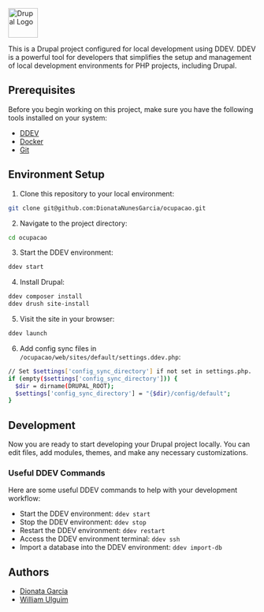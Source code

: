 <img alt="Drupal Logo" src="https://www.drupal.org/files/Wordmark_blue_RGB.png" height="60px">

This is a Drupal project configured for local development using DDEV. DDEV is a powerful tool for developers that simplifies the setup and management of local development environments for PHP projects, including Drupal.

## Prerequisites

Before you begin working on this project, make sure you have the following tools installed on your system:

- [DDEV](https://ddev.readthedocs.io/en/stable/#installation)
- [Docker](https://www.docker.com/)
- [Git](https://git-scm.com/)

## Environment Setup

1. Clone this repository to your local environment:

```bash
git clone git@github.com:DionataNunesGarcia/ocupacao.git
```
2. Navigate to the project directory:
```bash
cd ocupacao
```
3. Start the DDEV environment:
```bash
ddev start
```
4. Install Drupal:
```bash
ddev composer install
ddev drush site-install
```
5. Visit the site in your browser:
```bash
ddev launch
```
6. Add config sync files in `/ocupacao/web/sites/default/settings.ddev.php`:
```bash
// Set $settings['config_sync_directory'] if not set in settings.php.
if (empty($settings['config_sync_directory'])) {
  $dir = dirname(DRUPAL_ROOT);
  $settings['config_sync_directory'] = "{$dir}/config/default";
}
```

## Development

Now you are ready to start developing your Drupal project locally. You can edit files, add modules, themes, and make any necessary customizations.

### Useful DDEV Commands

Here are some useful DDEV commands to help with your development workflow:

- Start the DDEV environment: `ddev start`
- Stop the DDEV environment: `ddev stop`
- Restart the DDEV environment: `ddev restart`
- Access the DDEV environment terminal: `ddev ssh`
- Import a database into the DDEV environment: `ddev import-db`


## Authors

- [Dionata Garcia](https://github.com/DionataNunesGarcia)
- [William Ulguim](https://github.com/Ulguim)



[Drupal.org]: https://www.drupal.org
[Drupal community]: https://www.drupal.org/community
[GitLab repository]: https://git.drupalcode.org/project/drupal
[issue queue]: https://www.drupal.org/project/issues/drupal
[issue forks]: https://www.drupal.org/drupalorg/docs/gitlab-integration/issue-forks-merge-requests
[documentation]: https://www.drupal.org/documentation
[changelog]: https://www.drupal.org/list-changes/drupal
[modules]: https://www.drupal.org/project/project_module
[security advisories]: https://www.drupal.org/security
[security RSS]: https://www.drupal.org/security/rss.xml
[security team]: https://www.drupal.org/drupal-security-team
[service providers]: https://www.drupal.org/drupal-services
[support]: https://www.drupal.org/support
[trademark]: https://www.drupal.com/trademark
